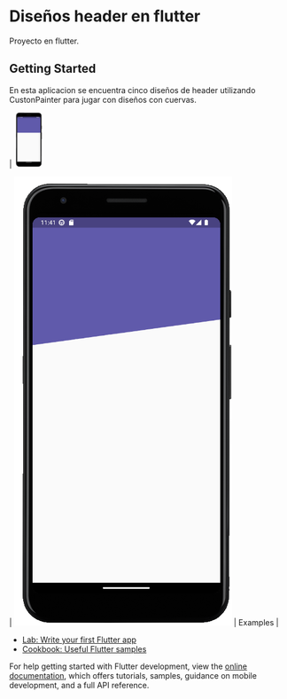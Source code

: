 # Diseños header en flutter

Proyecto en flutter.

## Getting Started

En esta aplicacion se encuentra cinco diseños de header utilizando CustonPainter para jugar con diseños con cuervas.





| <picture>
  <img style="width:50px;" src="https://raw.githubusercontent.com/ricardonajargonzalez/disenos_app/master/lib/assets/header1.png">

</picture>    | <picture>
   <img src="https://raw.githubusercontent.com/ricardonajargonzalez/disenos_app/master/lib/assets/header2.png">
</picture>   | Examples      |



- [Lab: Write your first Flutter app](https://docs.flutter.dev/get-started/codelab)
- [Cookbook: Useful Flutter samples](https://docs.flutter.dev/cookbook)

For help getting started with Flutter development, view the
[online documentation](https://docs.flutter.dev/), which offers tutorials,
samples, guidance on mobile development, and a full API reference.
